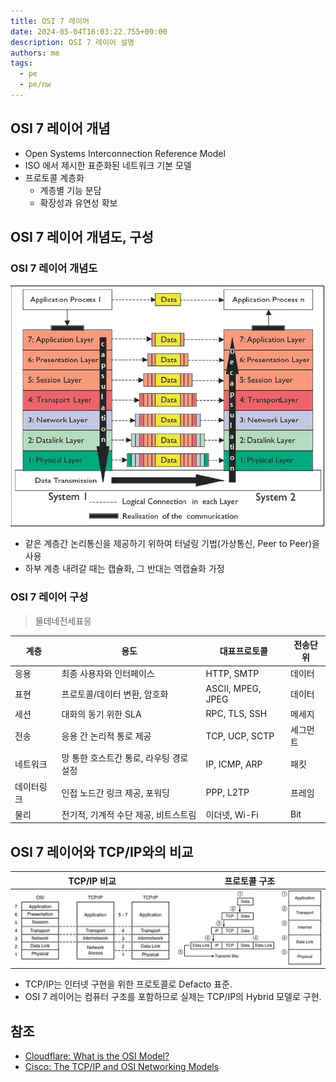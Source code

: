```yaml
---
title: OSI 7 레이어
date: 2024-05-04T16:03:22.755+09:00
description: OSI 7 레이어 설명
authors: me
tags:
  - pe
  - pe/nw
---
```


## OSI 7 레이어 개념

- Open Systems Interconnection Reference Model
- ISO 에서 제시한 표준화된 네트워크 기본 모델
- 프로토콜 계층화
  - 계층별 기능 분담
  - 확장성과 유연성 확보

## OSI 7 레이어 개념도, 구성

### OSI 7 레이어 개념도

![OSI 7 레이어](/img/pe/osi-7.webp)

- 같은 계층간 논리통신을 제공하기 위하여 터널링 기법(가상통신, Peer to Peer)을 사용
- 하부 계층 내려갈 때는 캡슐화, 그 반대는 역캡슐화 가정

### OSI 7 레이어 구성

> 물데네전세표응

| 계층       | 용도                                    | 대표프로토콜      | 전송단위 |
| ---------- | --------------------------------------- | ----------------- | -------- |
| 응용       | 최종 사용자와 인터페이스                | HTTP, SMTP        | 데이터   |
| 표현       | 프로토콜/데이터 변환, 암호화            | ASCII, MPEG, JPEG | 데이터   |
| 세션       | 대화의 동기 위한 SLA                    | RPC, TLS, SSH     | 메세지   |
| 전송       | 응용 간 논리적 통로 제공                | TCP, UCP, SCTP    | 세그먼트 |
| 네트워크   | 망 통한 호스트간 통로, 라우팅 경로 설정 | IP, ICMP, ARP     | 패킷     |
| 데이터링크 | 인접 노드간 링크 제공, 포워딩           | PPP, L2TP         | 프레임   |
| 물리       | 전기적, 기계적 수단 제공, 비트스트림    | 이더넷, Wi-Fi     | Bit      |

## OSI 7 레이어와 TCP/IP와의 비교

| TCP/IP 비교                            | 프로토콜 구조                                     |
| -------------------------------------- | ------------------------------------------------- |
| ![tcp/ip](/img/pe/osi-tcp-hybrid.webp) | ![tcp/ip protocol](/img/pe/osi-tcp-protocol.webp) |

- TCP/IP는 인터넷 구현을 위한 프로토콜로 Defacto 표준.
- OSI 7 레이어는 컴퓨터 구조를 포함하므로 실제는 TCP/IP의 Hybrid 모델로 구현.

## 참조

- [Cloudflare: What is the OSI Model?](https://www.cloudflare.com/learning/ddos/glossary/open-systems-interconnection-model-osi/)
- [Cisco: The TCP/IP and OSI Networking Models](https://www.ciscopress.com/articles/article.asp?p=1757634&seqNum=2)
